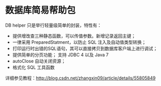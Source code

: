 # 数据库简易帮助包

DB helper 只是举行轻量级简单的封装，特性有：

 - 提供增改查三种静态函数，可以传值参数。新增记录返回主键；
 - 一律采用 PreparedStatment，以防止 SQL 注入及自动值类型转换；
 - 打印运行时出错的SQL语句，其可以直接拷贝到数据库客户端上进行调试；
 - 提供简单的分页功能； 支持 JDBC 4 以及 Java 7
 - autoClose 自动关闭资源；
 - 格式化 SQL 工具函数

详细参见教程：http://blog.csdn.net/zhangxin09/article/details/55805849
